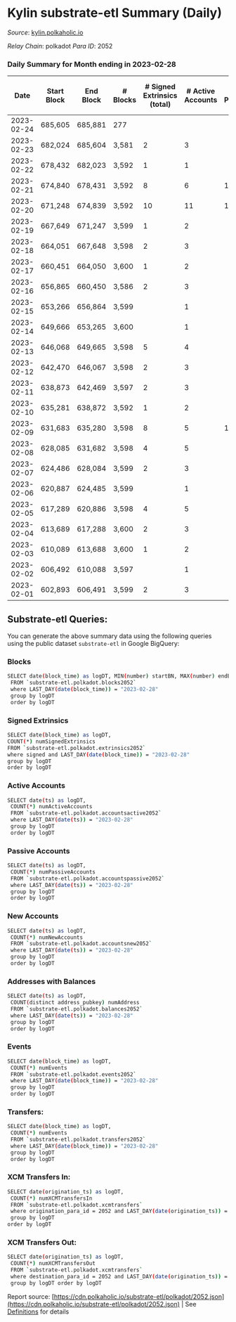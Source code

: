 # Kylin substrate-etl Summary (Daily)

_Source_: [kylin.polkaholic.io](https://kylin.polkaholic.io)

*Relay Chain*: polkadot
*Para ID*: 2052



### Daily Summary for Month ending in 2023-02-28


| Date | Start Block | End Block | # Blocks | # Signed Extrinsics (total) | # Active Accounts | # Passive | # New | # Addresses with Balances | # Events | # Transfers | # XCM Transfers In | # XCM Transfers Out | Issues | 
| ---- | ----------- | --------- | -------- | --------------------------- | ----------------- | --------- | ----- | ------------------------- | -------- | ----------- | ------------------ | ------------------- | ------ |
| 2023-02-24 | 685,605 | 685,881 | 277 |  |  |  |  |  | 555 |   |   |   |  |
| 2023-02-23 | 682,024 | 685,604 | 3,581 | 2 | 3 |  |  | 1,108 | 7,170 |   |   |   |  |
| 2023-02-22 | 678,432 | 682,023 | 3,592 | 1 | 1 |  |  | 1,108 | 7,189 |   |   |   |  |
| 2023-02-21 | 674,840 | 678,431 | 3,592 | 8 | 6 | 1 |  | 1,108 | 7,209 | 1  |   |   |  |
| 2023-02-20 | 671,248 | 674,839 | 3,592 | 10 | 11 | 1 |  | 1,108 | 7,216 | 1  |   |   |  |
| 2023-02-19 | 667,649 | 671,247 | 3,599 | 1 | 2 |  |  | 1,108 | 7,203 |   |   |   |  |
| 2023-02-18 | 664,051 | 667,648 | 3,598 | 2 | 3 |  |  | 1,108 | 7,204 |   |   |   |  |
| 2023-02-17 | 660,451 | 664,050 | 3,600 | 1 | 2 |  |  | 1,108 | 7,205 |   |   |   |  |
| 2023-02-16 | 656,865 | 660,450 | 3,586 | 2 | 3 |  |  | 1,108 | 7,180 |   |   |   |  |
| 2023-02-15 | 653,266 | 656,864 | 3,599 |  | 1 |  |  | 1,108 | 7,200 |   |   |   |  |
| 2023-02-14 | 649,666 | 653,265 | 3,600 |  | 1 |  |  | 1,108 | 7,202 |   |   |   |  |
| 2023-02-13 | 646,068 | 649,665 | 3,598 | 5 | 4 |  |  | 1,108 | 7,213 |   |   |   |  |
| 2023-02-12 | 642,470 | 646,067 | 3,598 | 2 | 3 |  |  | 1,108 | 7,204 |   |   |   |  |
| 2023-02-11 | 638,873 | 642,469 | 3,597 | 2 | 3 |  |  | 1,108 | 7,202 |   |   |   |  |
| 2023-02-10 | 635,281 | 638,872 | 3,592 | 1 | 2 |  |  | 1,108 | 7,189 |   |   |   |  |
| 2023-02-09 | 631,683 | 635,280 | 3,598 | 8 | 5 | 1 |  | 1,108 | 7,219 | 1  |   |   |  |
| 2023-02-08 | 628,085 | 631,682 | 3,598 | 4 | 5 |  |  | 1,108 | 7,210 |   |   |   |  |
| 2023-02-07 | 624,486 | 628,084 | 3,599 | 2 | 3 |  |  | 1,108 | 7,205 |   |   |   |  |
| 2023-02-06 | 620,887 | 624,485 | 3,599 |  | 1 |  |  | 1,108 | 7,200 |   |   |   |  |
| 2023-02-05 | 617,289 | 620,886 | 3,598 | 4 | 5 |  |  | 1,108 | 7,210 |   |   |   |  |
| 2023-02-04 | 613,689 | 617,288 | 3,600 | 2 | 3 |  |  | 1,108 | 7,207 |   |   |   |  |
| 2023-02-03 | 610,089 | 613,688 | 3,600 | 1 | 2 |  |  | 1,108 | 7,205 |   |   |   |  |
| 2023-02-02 | 606,492 | 610,088 | 3,597 |  | 1 |  |  | 1,108 | 7,196 |   |   |   |  |
| 2023-02-01 | 602,893 | 606,491 | 3,599 | 2 | 3 |  |  | 1,108 | 7,206 |   |   |   |  |

## Substrate-etl Queries:
You can generate the above summary data using the following queries using the public dataset `substrate-etl` in Google BigQuery:

### Blocks
```bash
SELECT date(block_time) as logDT, MIN(number) startBN, MAX(number) endBN, COUNT(*) numBlocks 
 FROM `substrate-etl.polkadot.blocks2052`  
 where LAST_DAY(date(block_time)) = "2023-02-28" 
 group by logDT 
 order by logDT
```

### Signed Extrinsics
```bash
SELECT date(block_time) as logDT, 
COUNT(*) numSignedExtrinsics 
FROM `substrate-etl.polkadot.extrinsics2052`  
where signed and LAST_DAY(date(block_time)) = "2023-02-28" 
group by logDT 
order by logDT
```

### Active Accounts
```bash
SELECT date(ts) as logDT, 
 COUNT(*) numActiveAccounts 
 FROM `substrate-etl.polkadot.accountsactive2052` 
 where LAST_DAY(date(ts)) = "2023-02-28" 
 group by logDT 
 order by logDT
```

### Passive Accounts
```bash
SELECT date(ts) as logDT, 
 COUNT(*) numPassiveAccounts 
 FROM `substrate-etl.polkadot.accountspassive2052` 
 where LAST_DAY(date(ts)) = "2023-02-28" 
 group by logDT 
 order by logDT
```

### New Accounts
```bash
SELECT date(ts) as logDT, 
 COUNT(*) numNewAccounts 
 FROM `substrate-etl.polkadot.accountsnew2052` 
 where LAST_DAY(date(ts)) = "2023-02-28" 
 group by logDT
 order by logDT
```

### Addresses with Balances
```bash
SELECT date(ts) as logDT,
 COUNT(distinct address_pubkey) numAddress 
 FROM `substrate-etl.polkadot.balances2052` 
 where LAST_DAY(date(ts)) = "2023-02-28" 
 group by logDT 
 order by logDT
```

### Events
```bash
SELECT date(block_time) as logDT, 
 COUNT(*) numEvents 
 FROM `substrate-etl.polkadot.events2052` 
 where LAST_DAY(date(block_time)) = "2023-02-28" 
 group by logDT 
 order by logDT
```

### Transfers:
```bash
SELECT date(block_time) as logDT, 
 COUNT(*) numEvents 
 FROM `substrate-etl.polkadot.transfers2052` 
 where LAST_DAY(date(block_time)) = "2023-02-28" 
 group by logDT 
 order by logDT
```

### XCM Transfers In:
```bash
SELECT date(origination_ts) as logDT, 
 COUNT(*) numXCMTransfersIn 
 FROM `substrate-etl.polkadot.xcmtransfers` 
 where origination_para_id = 2052 and LAST_DAY(date(origination_ts)) = "2023-02-28" 
 group by logDT 
order by logDT
```

### XCM Transfers Out:
```bash
SELECT date(origination_ts) as logDT, 
 COUNT(*) numXCMTransfersOut 
 FROM `substrate-etl.polkadot.xcmtransfers` 
 where destination_para_id = 2052 and LAST_DAY(date(origination_ts)) = "2023-02-28" 
 group by logDT order by logDT
```


Report source: [https://cdn.polkaholic.io/substrate-etl/polkadot/2052.json](https://cdn.polkaholic.io/substrate-etl/polkadot/2052.json) | See [Definitions](/DEFINITIONS.md) for details

